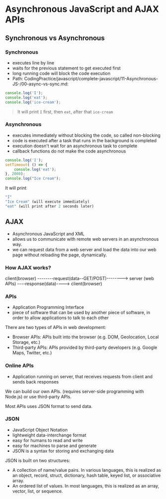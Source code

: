 # Asynchronous JavaScript and AJAX APIs

## Synchronous vs Asynchronous

### Synchronous

- executes line by line
- waits for the previous statement to get executed first
- long running code will block the code execution
- Path: CodingPractice/javascript/complete-javascript/11-Asynchronous-JS-/00-async-vs-sync.md:

```JavaScript
console.log('I');
console.log('eat');
console.log('ice-cream');
```

> It will print `I` first, then `eat`, after that `ice-cream`

### Asynchronous

- executes immediately without blocking the code, so called non-blocking
- code is executed after a task that runs in the background is completed
- execution doesn't wait for an asynchronous task to complete
- callback functions do not make the code asynchronous

```JavaScript
console.log('I');
setTimeout( () => {
    console.log('eat');
}, 2000);
console.log("Ice Cream");
```

It will print

```js output
"I"
"Ice Cream" (will execute immediately)
"eat" (will print after 2 seconds later)
```

## AJAX

- Asynchronous JavaScript and XML
- allows us to communicate with remote web servers in an asynchronous way.
- we can request data from a web server and load the data into our web page without reloading the page, dynamically.

### How AJAX works?

client(browser) --------request(data--GET/POST)--------> server (web APIs) ----response(data)----> client(browser)

### APIs

- Application Programming Interface
- piece of software that can be used by another piece of software, in order to allow applications to talk to each other

There are two types of APIs in web development:

- Browser APIs: APIs built into the browser (e.g. DOM, Geolocation, Local Storage, etc.)
- Third-party APIs: APIs provided by third-party developers (e.g. Google Maps, Twitter, etc.)

### Online APIs

- Application running on server, that receives requests from client and sends back responses

We can build our own APIs. (requires server-side programming with Node.js) or use third-party APIs.

Most APIs uses JSON format to send data.

### JSON

- JavaScript Object Notation
- lightweight data-interchange format
- easy for humans to read and write
- easy for machines to parse and generate
- JSON is a syntax for storing and exchanging data

JSON is built on two structures:

- A collection of name/value pairs. In various languages, this is realized as an object, record, struct, dictionary, hash table, keyed list, or associative array.
- An ordered list of values. In most languages, this is realized as an array, vector, list, or sequence.
